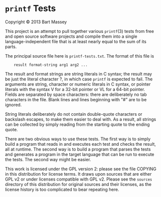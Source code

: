 # `printf` Tests
Copyright © 2013 Bart Massey

This project is an attempt to pull together various
`printf`(3) tests from free and open source software
projects and compile them into a single language-independent
file that is at least nearly equal to the sum of its parts.


The principal source file here is `printf-tests.txt`.
The format of this file is

        result format-string arg1 arg2 ...  

The result and format strings are string literals in C
syntax; the result may be just the literal character ?, in
which case `printf` is expected to fail.  The arguments are
string, character or numeric literals in C syntax, or
pointer literals with the syntax <NUMBER>V for a 32-bit
pointer or <NUMBER>VL for a 64-bit pointer. Fields are
separated by space characters: there are deliberately no tab
characters in the file. Blank lines and lines beginning with
"#" are to be ignored.

String literals deliberately do not contain double-quote
characters or backslash escapes, to make them easier to deal
with. As a result, all strings can be collected by simply
reading from the starting quote to the ending quote.

There are two obvious ways to use these tests. The first way
is to simply build a program that reads in and executes each
test and checks the result, all at runtime. The second way
is to build a program that parses the tests and generates a
program in the target language that can be run to execute
the tests. The second way might be easier.

This work is licensed under the GPL version 2: please see
the file COPYING in this distribution for license terms. It
draws upon sources that are either GPL v2 or under licenses
compatible with GPL v2. Please see the `sources` directory
of this distribution for original sources and their
licenses, as the license history is too complicated to bear
repeating here.
